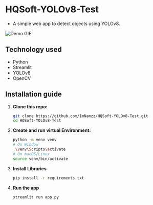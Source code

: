 # HQSoft-YOLOv8-Test
- A simple web app to detect objects using YOLOv8.

![Demo GIF](https://media0.giphy.com/media/v1.Y2lkPTc5MGI3NjExOGQyaDh1NDFyOXBsY3Vnd2R0YW5sNDB1cGp0ajNnMDc0a3F3Z2ozcyZlcD12MV9pbnRlcm5hbF9naWZfYnlfaWQmY3Q9Zw/Sy1m3x6DiJzOzeTDan/giphy.gif)

## Technology used
- Python
- Streamlit
- YOLOv8
- OpenCV

## Installation guide
1. **Clone this repo:**
    ```bash
    git clone https://github.com/ImNamzz/HQSoft-YOLOv8-Test.git
    cd HQSoft-YOLOv8-Test
    ```

2. **Create and run virtual Environment:**
   ```bash
   python -m venv venv
   # On Window
   .\venv\Scripts\activate
   # On macOS/Linux
   source venv/bin/activate
   ```

3. **Install Libraries**
   ```bash
   pip install -r requirements.txt
   ```

4. **Run the app**
   ```bash
   streamlit run app.py
   ```
